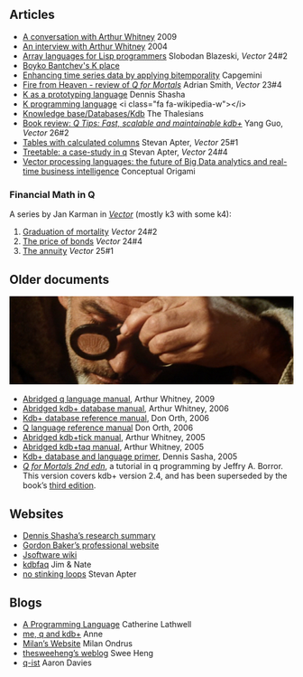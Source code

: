 ## <i class="fa fa-book"></i> Articles

* [A conversation with Arthur Whitney](http://queue.acm.org/detail.cfm?id=1531242) 2009
* [An interview with Arthur Whitney](http://kx.com/media-coverage-arthur-2004.php) 2004
* [Array languages for Lisp programmers](http://archive.vector.org.uk/art10500180) Slobodan Blazeski, _Vector_ 24\#2
* [Boyko Bantchev's K place](http://www.math.bas.bg/bantchev/place/k.html)
* [Enhancing time series data by applying bitemporality](http://www.capgemini.com/insights-and-resources/by-publication/enhancing-time-series-data-by-applying-bitemporality) Capgemini
* [Fire from Heaven - review of _Q for Mortals_](http://archive.vector.org.uk/art10011980) Adrian Smith, _Vector_ 23\#4
* [K as a prototyping language](http://www.cs.nyu.edu/courses/fall02/G22.3033-007/kintro.html) Dennis Shasha
* [K programming language](http://en.wikipedia.org/wiki/K_(programming_language)) <i class="fa fa-wikipedia-w"></i>
* [Knowledge base/Databases/Kdb](http://www.thalesians.com/finance/index.php/Knowledge_Base/Databases/Kdb) The Thalesians
* [Book review: _Q Tips: Fast, scalable and maintainable kdb+_](http://archive.vector.org.uk/art10501500) Yang Guo, _Vector_ 26\#2
* [Tables with calculated columns](http://archive.vector.org.uk/art10500650) Stevan Apter, _Vector_ 25\#1
* [Treetable: a case-study in q](http://archive.vector.org.uk/art10500340) Stevan Apter, _Vector_ 24\#4
* [Vector processing languages: the future of Big Data analytics and real-time business intelligence](http://conceptualorigami.blogspot.com/2010/12/vector-processing-languages-future-of.html) Conceptual Origami


### <i class="fa fa-bank"></i> Financial Math in Q

A series by Jan Karman in [_Vector_](http://archive.vector.org.uk) (mostly k3 with some k4):

1. [Graduation of mortality](http://archive.vector.org.uk/art10500210) _Vector_ 24\#2
2. [The price of bonds](http://archive.vector.org.uk/art10500420) _Vector_ 24\#4
3. [The annuity](http://archive.vector.org.uk/art10500660) _Vector_ 25\#1


## <i class="fa fa-book"></i> Older documents

![monk](./img/monk.png)

* <i class="fa fa-github"></i> [Abridged q language manual](https://github.com/KxSystems/kdb/blob/master/d/q.htm), Arthur Whitney, 2009
* <i class="fa fa-github"></i> [Abridged kdb+ database manual](https://github.com/KxSystems/kdb/blob/master/d/kdb+.htm), Arthur Whitney, 2006
* <i class="fa fa-github"></i> [Kdb+ database reference manual](https://github.com/KxSystems/kdb/blob/master/d/kdb+1.htm), Don Orth, 2006
* <i class="fa fa-github"></i> [Q language reference manual](https://github.com/KxSystems/kdb/blob/master/d/q1.htm) Don Orth, 2006
* <i class="fa fa-github"></i> [Abridged kdb+tick manual](https://github.com/KxSystems/kdb/blob/master/d/tick.htm), Arthur Whitney, 2005
* <i class="fa fa-github"></i> [Abridged kdb+taq manual](https://github.com/KxSystems/kdb/blob/master/d/taq.htm), Arthur Whitney, 2005
* <i class="fa fa-github"></i> [Kdb+ database and language primer](https://github.com/KxSystems/kdb/blob/master/d/primer.htm), Dennis Sasha, 2005
* [_Q for Mortals 2nd edn_](http://code.kx.com/wiki/JB:QforMortals2/contents), a tutorial in q programming by Jeffry A. Borror. This version covers kdb+ version 2.4, and has been superseded by the book&rsquo;s [third edition](http://code.kx.com/q4m3).



## <i class="fa fa-laptop"></i> Websites

* [Dennis Shasha&rsquo;s research summary](http://cs.nyu.edu/shasha/papers)
* [Gordon Baker&rsquo;s professional website](http://www.gbkr.com)
* [Jsoftware wiki](http://code.jsoftware.com/)
* [kdbfaq](http://www.kdbfaq.com) Jim & Nate
* [no stinking loops](http://www.nsl.com) Stevan Apter


## <i class="fa fa-tablet"></i> Blogs

* [A Programming Language](http://www.aprogramminglanguage.com/) Catherine Lathwell
* [me, q and kdb+](http://lifeisalist.wordpress.com) Anne
* [Milan&rsquo;s Website](http://homepage.hispeed.ch/milano) Milan Ondrus
* [thesweeheng&rsquo;s weblog](http://thesweeheng.wordpress.com/k-and-q) Swee Heng
* [q-ist](http://q-ist.com/) Aaron Davies
